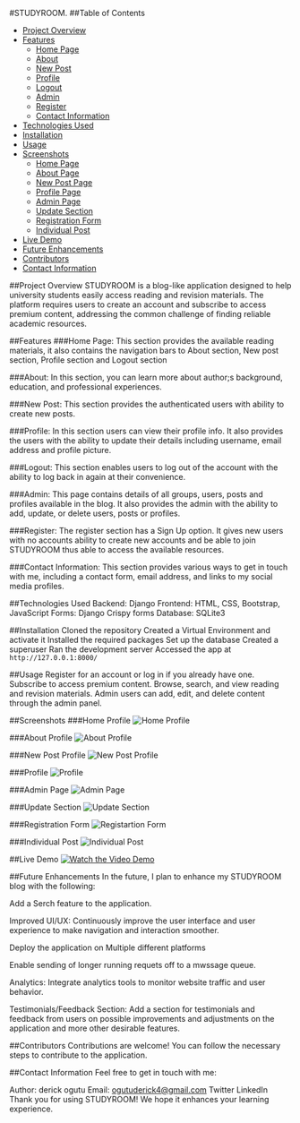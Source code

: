 #STUDYROOM.
##Table of Contents

- [Project Overview](#project-overview)
- [Features](#features)
  - [Home Page](#home-page)
  - [About](#about)
  - [New Post](#new-post)
  - [Profile](#profile)
  - [Logout](#logout)
  - [Admin](#admin)
  - [Register](#register)
  - [Contact Information](#contact-information)
- [Technologies Used](#technologies-used)
- [Installation](#installation)
- [Usage](#usage)
- [Screenshots](#screenshots)
  - [Home Page](#home-page-1)
  - [About Page](#about-page)
  - [New Post Page](#new-post-page)
  - [Profile Page](#profile-page)
  - [Admin Page](#admin-page)
  - [Update Section](#update-section)
  - [Registration Form](#registration-form)
  - [Individual Post](#individual-post)
- [Live Demo](#live-demo)
- [Future Enhancements](#future-enhancements)
- [Contributors](#contributors)
- [Contact Information](#contact-information-1)


##Project Overview
STUDYROOM is a blog-like application designed to help university students easily access reading and revision materials. The platform requires users to create an account and subscribe to access premium content, addressing the common challenge of finding reliable academic resources.

##Features
###Home Page: 
This section provides the available reading materials, it also contains the navigation bars to About section, New post section, Profile section and Logout section

###About: 
In this section, you can learn more about author;s background, education, and professional experiences.

###New Post: 
This section provides the authenticated users with ability to create new posts.

###Profile: 
In this section users can view their profile info. It also provides the users with the ability to update their details including username, email address and profile picture.

###Logout: 
This section enables users to log out of the account with the ability to log back in again at their convenience.

###Admin: 
This page contains details of all groups, users, posts and profiles available in the blog. It also provides the admin with the ability to add, update, or delete users, posts or profiles.

###Register: 
The register section has a Sign Up option. It gives new users with no accounts ability to create new accounts and be able to join STUDYROOM thus able to access the available resources.

###Contact Information: 
This section provides various ways to get in touch with me, including a contact form, email address, and links to my social media profiles.

##Technologies Used
Backend: Django
Frontend: HTML, CSS, Bootstrap, JavaScript
Forms: Django Crispy forms
Database: SQLite3

##Installation
Cloned the repository
Created a Virtual Environment and activate it
Installed the required packages
Set up the database
Created a superuser
Ran the development server
Accessed the app at `http://127.0.0.1:8000/`

##Usage
Register for an account or log in if you already have one.
Subscribe to access premium content.
Browse, search, and view reading and revision materials.
Admin users can add, edit, and delete content through the admin panel.


##Screenshots
###Home Profile
![Home Profile](screenshots/home%20profile.png)

###About Profile
![About Profile](screenshots/about%20profile.png)

###New Post Profile
![New Post Profile](screenshots/page%20for%20creating%20a%20new%20post.png)

###Profile
![Profile](screenshots/profile%20update%20section.png)

###Admin Page
![Admin Page](screenshots/admin%20section,%20entails%20groups,%20users,posts%20and%20profiles.png)

###Update Section
![Update Section](screenshots/post%20update%20and%20delete%20section.png)

###Registration Form
![Registartion Form](screenshots/section%20containing%20registration%20form%20and%20join%20option.png)

###Individual Post
![Individual Post](screenshots/section%20highligting%20posts%20made%20by%20an%20individual.png)

##Live Demo
[![Watch the Video Demo](https://www.loom.com/share/3f22e10d0897439faa822899f09feaf2?sid=cc2bfa3c-a27f-491c-9d72-d35a3b584948/maxresdefault.jpg)](https://www.loom.com/share/3f22e10d0897439faa822899f09feaf2?sid=cc2bfa3c-a27f-491c-9d72-d35a3b584948)

##Future Enhancements
In the future, I plan to enhance my STUDYROOM blog with the following:

Add a Serch feature to the application.

Improved UI/UX: Continuously improve the user interface and user experience to make navigation and interaction smoother.

Deploy the application on Multiple different platforms

Enable sending of longer running requets off to a mwssage queue.

Analytics: Integrate analytics tools to monitor website traffic and user behavior.

Testimonials/Feedback Section: Add a section for testimonials and feedback from users on possible improvements and adjustments on the application and more other desirable features.


##Contributors
Contributions are welcome! You can follow the necessary steps to contribute to the application.


##Contact Information
Feel free to get in touch with me:

Author: derick ogutu
Email: ogutuderick4@gmail.com
Twitter
LinkedIn
Thank you for using STUDYROOM! We hope it enhances your learning experience.